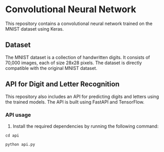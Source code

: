 # Convolutional Neural Network

This repository contains a convolutional neural network trained on the MNIST dataset using Keras.

## Dataset

The MNIST dataset is a collection of handwritten digits. It consists of 70,000 images, each of size 28x28 pixels. The dataset is directly compatible with the original MNIST dataset.

## API for Digit and Letter Recognition

This repository also includes an API for predicting digits and letters using the trained models. The API is built using FastAPI and TensorFlow.

### API usage

1. Install the required dependencies by running the following command:

```
cd api
```

```
python api.py
```


